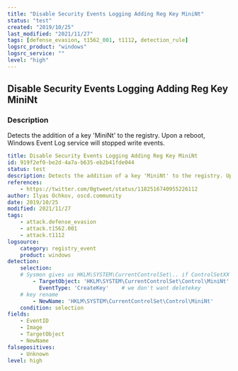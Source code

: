 ```yaml
---
title: "Disable Security Events Logging Adding Reg Key MiniNt"
status: "test"
created: "2019/10/25"
last_modified: "2021/11/27"
tags: [defense_evasion, t1562_001, t1112, detection_rule]
logsrc_product: "windows"
logsrc_service: ""
level: "high"
---
```


## Disable Security Events Logging Adding Reg Key MiniNt

### Description

Detects the addition of a key 'MiniNt' to the registry. Upon a reboot, Windows Event Log service will stopped write events.

```yml
title: Disable Security Events Logging Adding Reg Key MiniNt
id: 919f2ef0-be2d-4a7a-b635-eb2b41fde044
status: test
description: Detects the addition of a key 'MiniNt' to the registry. Upon a reboot, Windows Event Log service will stopped write events.
references:
    - https://twitter.com/0gtweet/status/1182516740955226112
author: Ilyas Ochkov, oscd.community
date: 2019/10/25
modified: 2021/11/27
tags:
    - attack.defense_evasion
    - attack.t1562.001
    - attack.t1112
logsource:
    category: registry_event
    product: windows
detection:
    selection:
    # Sysmon gives us HKLM\SYSTEM\CurrentControlSet\.. if ControlSetXX is the selected one
        - TargetObject: 'HKLM\SYSTEM\CurrentControlSet\Control\MiniNt'
          EventType: 'CreateKey'    # we don't want deletekey
    # key rename
        - NewName: 'HKLM\SYSTEM\CurrentControlSet\Control\MiniNt'
    condition: selection
fields:
    - EventID
    - Image
    - TargetObject
    - NewName
falsepositives:
    - Unknown
level: high

```
